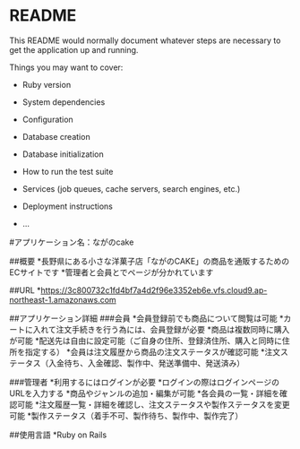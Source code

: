 # README

This README would normally document whatever steps are necessary to get the
application up and running.

Things you may want to cover:

* Ruby version

* System dependencies

* Configuration

* Database creation

* Database initialization

* How to run the test suite

* Services (job queues, cache servers, search engines, etc.)

* Deployment instructions

* ...

#アプリケーション名：ながのcake

##概要
*長野県にある小さな洋菓子店「ながのCAKE」の商品を通販するためのECサイトです
*管理者と会員とでページが分かれています

##URL
*https://3c800732c1fd4bf7a4d2f96e3352eb6e.vfs.cloud9.ap-northeast-1.amazonaws.com

##アプリケーション詳細
###会員
*会員登録前でも商品について閲覧は可能
*カートに入れて注文手続きを行う為には、会員登録が必要
*商品は複数同時に購入が可能
*配送先は自由に設定可能（ご自身の住所、登録済住所、購入と同時に住所を指定する）
*会員は注文履歴から商品の注文ステータスが確認可能
*注文ステータス（入金待ち、入金確認、製作中、発送準備中、発送済み）

###管理者
*利用するにはログインが必要
*ログインの際はログインページのURLを入力する
*商品やジャンルの追加・編集が可能
*各会員の一覧・詳細を確認可能
*注文履歴一覧・詳細を確認し、注文ステータスや製作ステータスを変更可能
*製作ステータス（着手不可、製作待ち、製作中、製作完了）

##使用言語
*Ruby on Rails

